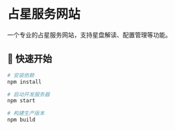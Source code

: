 # 占星服务网站

一个专业的占星服务网站，支持星盘解读、配置管理等功能。

## 🚀 快速开始

```bash
# 安装依赖
npm install

# 启动开发服务器
npm start

# 构建生产版本
npm build
